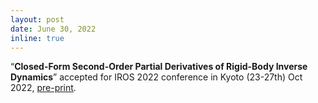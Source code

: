 ```yaml
---
layout: post
date: June 30, 2022
inline: true
---
```


<q><b>Closed-Form Second-Order Partial Derivatives of Rigid-Body Inverse Dynamics</b></q> accepted for IROS 2022 conference in Kyoto (23-27th) Oct 2022, [pre-print](https://arxiv.org/abs/2203.01497).

